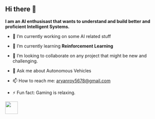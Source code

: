 ## Hi there 👋

**I am an AI enthusisast that wants to understand and build better and proficient Intelligent Systems.**

 - 🔭 I’m currently working on some AI related stuff
 
 - 🌱 I’m currently learning **Reinforcement Learning**
 
 - 👯 I’m looking to collaborate on any project that might be new and challenging.
 
 - 💬 Ask me about Autonomous Vehicles
 
 - 📫 How to reach me: aryanroy5678@gmail.com
 
 - ⚡ Fun fact: Gaming is relaxing.
 
<a href = "https://www.linkedin.com/in/aryan-roy-914458189/"><img src="logo.png" width="40"></a>
